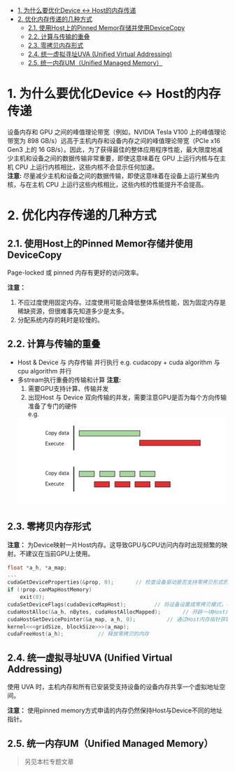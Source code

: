 - [1. 为什么要优化Device ↔ Host的内存传递](#1-为什么要优化device--host的内存传递)
- [2. 优化内存传递的几种方式](#2-优化内存传递的几种方式)
  - [2.1. 使用Host上的Pinned Memor存储并使用DeviceCopy](#21-使用host上的pinned-memor存储并使用devicecopy)
  - [2.2. 计算与传输的重叠](#22-计算与传输的重叠)
  - [2.3. 零拷贝内存形式](#23-零拷贝内存形式)
  - [2.4. 统一虚拟寻址UVA  (Unified Virtual Addressing)](#24-统一虚拟寻址uva--unified-virtual-addressing)
  - [2.5. 统一内存UM（Unified Managed Memory）](#25-统一内存umunified-managed-memory)

# 1. 为什么要优化Device ↔ Host的内存传递

设备内存和 GPU 之间的峰值理论带宽（例如，NVIDIA Tesla V100 上的峰值理论带宽为 898 GB/s）远高于主机内存和设备内存之间的峰值理论带宽（PCIe x16 Gen3 上的 16 GB/s）。因此，为了获得最佳的整体应用程序性能，最大限度地减少主机和设备之间的数据传输非常重要，即使这意味着在 GPU 上运行内核与在主机 CPU 上运行内核相比，这些内核不会显示任何加速。   
**注意:** 尽量减少主机和设备之间的数据传输，即使这意味着在设备上运行某些内核，与在主机 CPU 上运行这些内核相比，这些内核的性能提升不会提高。

# 2. 优化内存传递的几种方式

## 2.1. 使用Host上的Pinned Memor存储并使用DeviceCopy

Page-locked 或 pinned 内存有更好的访问效率。

**注意：**

1. 不应过度使用固定内存。过度使用可能会降低整体系统性能，因为固定内存是稀缺资源，但很难事先知道多少是太多。
2. 分配系统内存的耗时是较慢的。

## 2.2. 计算与传输的重叠

- Host & Device 与 内存传输 并行执行
  e.g.   cudacopy + cuda algorithm 与 cpu algorithm 并行
- 多stream执行重叠的传输和计算
  **注意:** 
  1. 需要GPU支持计算、传输并发
  2. 出现Host 与 Device 双向传输的并发，需要注意GPU是否为每个方向传输准备了专门的硬件   
   e.g.   
   <img src="https://raw.githubusercontent.com/Yuefeng95/Images/main/img/202201302257453.png" height="200px" />

## 2.3. 零拷贝内存形式

**注意：** 为Device映射一片Host内存。这导致GPU与CPU访问内存时出现频繁的映射。不建议在当前GPU上使用。

```cpp
float *a_h, *a_map;
...
cudaGetDeviceProperties(&prop, 0);       // 检查设备驱动是否支持零拷贝形式的内存
if (!prop.canMapHostMemory)
    exit(0);
cudaSetDeviceFlags(cudaDeviceMapHost);         // 将设备设置成零拷贝模式，导致申请Host内存时可以同时申请一块Device内存做映射
cudaHostAlloc(&a_h, nBytes, cudaHostAllocMapped);       // 开辟一块Host内存，同时引用cudaHostAllocMapped启用零拷贝
cudaHostGetDevicePointer(&a_map, a_h, 0);          // 通过Host内存指针获取device内存指针
kernel<<<gridSize, blockSize>>>(a_map);
cudaFreeHost(a_h);           // 释放零拷贝的内存
```

## 2.4. 统一虚拟寻址UVA  (Unified Virtual Addressing)

使用 UVA 时，主机内存和所有已安装受支持设备的设备内存共享一个虚拟地址空间。

**注意：** 使用pinned memory方式申请的内存仍然保持Host与Device不同的地址指针。

## 2.5. 统一内存UM（Unified Managed Memory）

> 另见本栏专题文章
